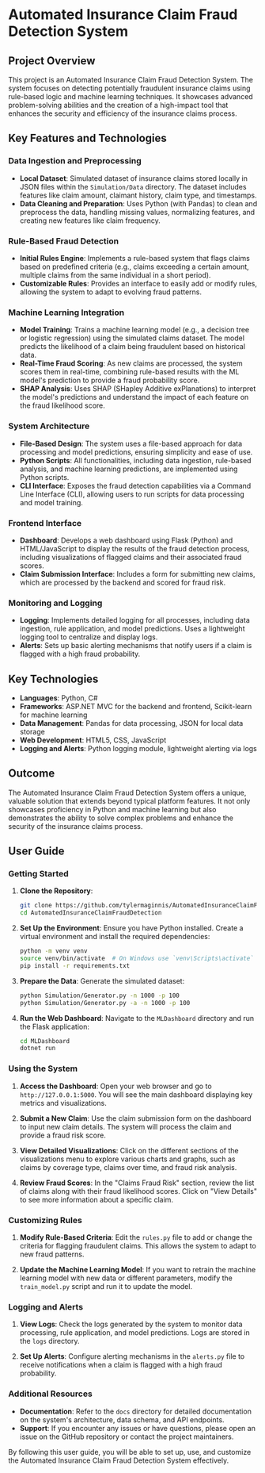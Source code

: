 # Automated Insurance Claim Fraud Detection System

## Project Overview

This project is an Automated Insurance Claim Fraud Detection System. The system focuses on detecting potentially fraudulent insurance claims using rule-based logic and machine learning techniques. It showcases advanced problem-solving abilities and the creation of a high-impact tool that enhances the security and efficiency of the insurance claims process.

## Key Features and Technologies

### Data Ingestion and Preprocessing
- **Local Dataset**: Simulated dataset of insurance claims stored locally in JSON files within the `Simulation/Data` directory. The dataset includes features like claim amount, claimant history, claim type, and timestamps.
- **Data Cleaning and Preparation**: Uses Python (with Pandas) to clean and preprocess the data, handling missing values, normalizing features, and creating new features like claim frequency.

### Rule-Based Fraud Detection
- **Initial Rules Engine**: Implements a rule-based system that flags claims based on predefined criteria (e.g., claims exceeding a certain amount, multiple claims from the same individual in a short period).
- **Customizable Rules**: Provides an interface to easily add or modify rules, allowing the system to adapt to evolving fraud patterns.

### Machine Learning Integration
- **Model Training**: Trains a machine learning model (e.g., a decision tree or logistic regression) using the simulated claims dataset. The model predicts the likelihood of a claim being fraudulent based on historical data.
- **Real-Time Fraud Scoring**: As new claims are processed, the system scores them in real-time, combining rule-based results with the ML model's prediction to provide a fraud probability score.
- **SHAP Analysis**: Uses SHAP (SHapley Additive exPlanations) to interpret the model's predictions and understand the impact of each feature on the fraud likelihood score.

### System Architecture
- **File-Based Design**: The system uses a file-based approach for data processing and model predictions, ensuring simplicity and ease of use.
- **Python Scripts**: All functionalities, including data ingestion, rule-based analysis, and machine learning predictions, are implemented using Python scripts.
- **CLI Interface**: Exposes the fraud detection capabilities via a Command Line Interface (CLI), allowing users to run scripts for data processing and model training.

### Frontend Interface
- **Dashboard**: Develops a web dashboard using Flask (Python) and HTML/JavaScript to display the results of the fraud detection process, including visualizations of flagged claims and their associated fraud scores.
- **Claim Submission Interface**: Includes a form for submitting new claims, which are processed by the backend and scored for fraud risk.

### Monitoring and Logging
- **Logging**: Implements detailed logging for all processes, including data ingestion, rule application, and model predictions. Uses a lightweight logging tool to centralize and display logs.
- **Alerts**: Sets up basic alerting mechanisms that notify users if a claim is flagged with a high fraud probability.

## Key Technologies

- **Languages**: Python, C#
- **Frameworks**: ASP.NET MVC for the backend and frontend, Scikit-learn for machine learning
- **Data Management**: Pandas for data processing, JSON for local data storage
- **Web Development**: HTML5, CSS, JavaScript
- **Logging and Alerts**: Python logging module, lightweight alerting via logs

## Outcome

The Automated Insurance Claim Fraud Detection System offers a unique, valuable solution that extends beyond typical platform features. It not only showcases proficiency in Python and machine learning but also demonstrates the ability to solve complex problems and enhance the security of the insurance claims process.

## User Guide

### Getting Started

1. **Clone the Repository**:
   ```bash
   git clone https://github.com/tylermaginnis/AutomatedInsuranceClaimFraudDetection.git
   cd AutomatedInsuranceClaimFraudDetection
   ```

2. **Set Up the Environment**:
   Ensure you have Python installed. Create a virtual environment and install the required dependencies:
   ```bash
   python -m venv venv
   source venv/bin/activate  # On Windows use `venv\Scripts\activate`
   pip install -r requirements.txt
   ```

3. **Prepare the Data**:
   Generate the simulated dataset:
   ```bash
   python Simulation/Generator.py -n 1000 -p 100
   python Simulation/Generator.py -a -n 1000 -p 100
   ```

4. **Run the Web Dashboard**:
   Navigate to the `MLDashboard` directory and run the Flask application:
   ```bash
   cd MLDashboard
   dotnet run
   ```

### Using the System

1. **Access the Dashboard**:
   Open your web browser and go to `http://127.0.0.1:5000`. You will see the main dashboard displaying key metrics and visualizations.

2. **Submit a New Claim**:
   Use the claim submission form on the dashboard to input new claim details. The system will process the claim and provide a fraud risk score.

3. **View Detailed Visualizations**:
   Click on the different sections of the visualizations menu to explore various charts and graphs, such as claims by coverage type, claims over time, and fraud risk analysis.

4. **Review Fraud Scores**:
   In the "Claims Fraud Risk" section, review the list of claims along with their fraud likelihood scores. Click on "View Details" to see more information about a specific claim.

### Customizing Rules

1. **Modify Rule-Based Criteria**:
   Edit the `rules.py` file to add or change the criteria for flagging fraudulent claims. This allows the system to adapt to new fraud patterns.

2. **Update the Machine Learning Model**:
   If you want to retrain the machine learning model with new data or different parameters, modify the `train_model.py` script and run it to update the model.

### Logging and Alerts

1. **View Logs**:
   Check the logs generated by the system to monitor data processing, rule application, and model predictions. Logs are stored in the `logs` directory.

2. **Set Up Alerts**:
   Configure alerting mechanisms in the `alerts.py` file to receive notifications when a claim is flagged with a high fraud probability.

### Additional Resources

- **Documentation**: Refer to the `docs` directory for detailed documentation on the system's architecture, data schema, and API endpoints.
- **Support**: If you encounter any issues or have questions, please open an issue on the GitHub repository or contact the project maintainers.

By following this user guide, you will be able to set up, use, and customize the Automated Insurance Claim Fraud Detection System effectively.
